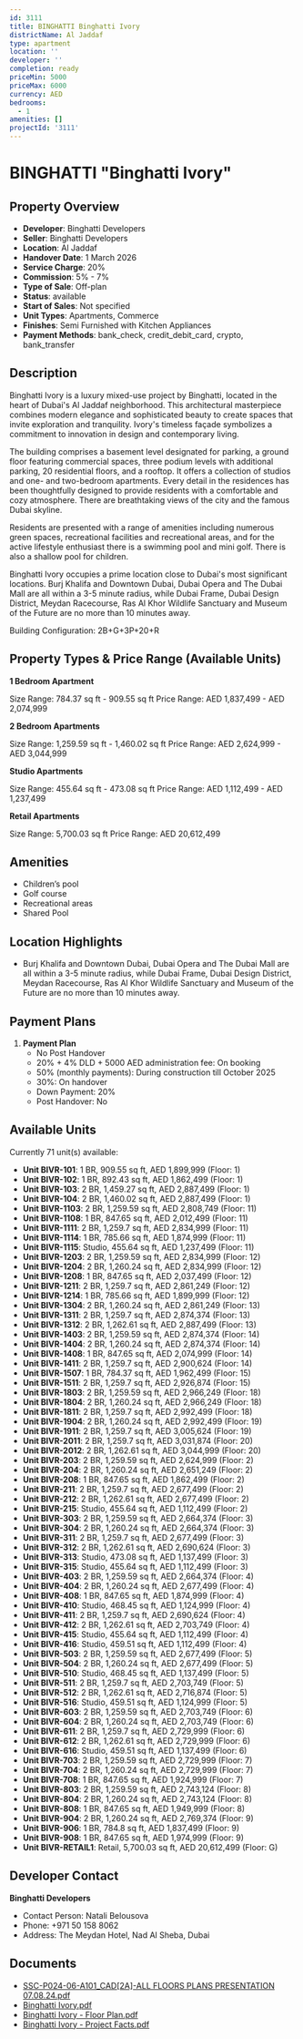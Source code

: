 ```yaml
---
id: 3111
title: BINGHATTI Binghatti Ivory
districtName: Al Jaddaf
type: apartment
location: ''
developer: ''
completion: ready
priceMin: 5000
priceMax: 6000
currency: AED
bedrooms:
  - 1
amenities: []
projectId: '3111'
---
```


# BINGHATTI "Binghatti Ivory"

## Property Overview
- **Developer**: Binghatti Developers
- **Seller**: Binghatti Developers
- **Location**: Al Jaddaf
- **Handover Date**: 1 March 2026
- **Service Charge**: 20%
- **Commission**: 5% - 7%
- **Type of Sale**: Off-plan
- **Status**: available
- **Start of Sales**: Not specified
- **Unit Types**: Apartments, Commerce
- **Finishes**: Semi Furnished with Kitchen Appliances
- **Payment Methods**: bank_check, credit_debit_card, crypto, bank_transfer

## Description
Binghatti Ivory is a luxury mixed-use project by Binghatti, located in the heart of Dubai's Al Jaddaf neighborhood. This architectural masterpiece combines modern elegance and sophisticated beauty to create spaces that invite exploration and tranquility. Ivory's timeless façade symbolizes a commitment to innovation in design and contemporary living.

 The building comprises a basement level designated for parking, a ground floor featuring commercial spaces, three podium levels with additional parking, 20 residential floors, and a rooftop. It offers a collection of studios and one- and two-bedroom apartments. Every detail in the residences has been thoughtfully designed to provide residents with a comfortable and cozy atmosphere. There are breathtaking views of the city and the famous Dubai skyline.

 Residents are presented with a range of amenities including numerous green spaces, recreational facilities and recreational areas, and for the active lifestyle enthusiast there is a swimming pool and mini golf. There is also a shallow pool for children.

 Binghatti Ivory occupies a prime location close to Dubai's most significant locations. Burj Khalifa and Downtown Dubai, Dubai Opera and The Dubai Mall are all within a 3-5 minute radius, while Dubai Frame, Dubai Design District, Meydan Racecourse, Ras Al Khor Wildlife Sanctuary and Museum of the Future are no more than 10 minutes away.

Building Configuration: 2B+G+3P+20+R

## Property Types & Price Range (Available Units)
**1 Bedroom Apartment**

Size Range: 784.37 sq ft - 909.55 sq ft
Price Range: AED 1,837,499 - AED 2,074,999

**2 Bedroom Apartments**

Size Range: 1,259.59 sq ft - 1,460.02 sq ft
Price Range: AED 2,624,999 - AED 3,044,999

**Studio Apartments**

Size Range: 455.64 sq ft - 473.08 sq ft
Price Range: AED 1,112,499 - AED 1,237,499

**Retail Apartments**

Size Range: 5,700.03 sq ft
Price Range: AED 20,612,499

## Amenities
- Children’s pool
- Golf course
- Recreational areas
- Shared Pool

## Location Highlights
- Burj Khalifa and Downtown Dubai, Dubai Opera and The Dubai Mall are all within a 3-5 minute radius, while Dubai Frame, Dubai Design District, Meydan Racecourse, Ras Al Khor Wildlife Sanctuary and Museum of the Future are no more than 10 minutes away.

## Payment Plans
1. **Payment Plan**
   - No Post Handover
   - 20% + 4% DLD + 5000 AED administration fee: On booking
   - 50% (monthly payments): During construction till October 2025
   - 30%: On handover
   - Down Payment: 20%
   - Post Handover: No

## Available Units
Currently 71 unit(s) available:
- **Unit BIVR-101**: 1 BR, 909.55 sq ft, AED 1,899,999 (Floor: 1)
- **Unit BIVR-102**: 1 BR, 892.43 sq ft, AED 1,862,499 (Floor: 1)
- **Unit BIVR-103**: 2 BR, 1,459.27 sq ft, AED 2,887,499 (Floor: 1)
- **Unit BIVR-104**: 2 BR, 1,460.02 sq ft, AED 2,887,499 (Floor: 1)
- **Unit BIVR-1103**: 2 BR, 1,259.59 sq ft, AED 2,808,749 (Floor: 11)
- **Unit BIVR-1108**: 1 BR, 847.65 sq ft, AED 2,012,499 (Floor: 11)
- **Unit BIVR-1111**: 2 BR, 1,259.7 sq ft, AED 2,834,999 (Floor: 11)
- **Unit BIVR-1114**: 1 BR, 785.66 sq ft, AED 1,874,999 (Floor: 11)
- **Unit BIVR-1115**: Studio, 455.64 sq ft, AED 1,237,499 (Floor: 11)
- **Unit BIVR-1203**: 2 BR, 1,259.59 sq ft, AED 2,834,999 (Floor: 12)
- **Unit BIVR-1204**: 2 BR, 1,260.24 sq ft, AED 2,834,999 (Floor: 12)
- **Unit BIVR-1208**: 1 BR, 847.65 sq ft, AED 2,037,499 (Floor: 12)
- **Unit BIVR-1211**: 2 BR, 1,259.7 sq ft, AED 2,861,249 (Floor: 12)
- **Unit BIVR-1214**: 1 BR, 785.66 sq ft, AED 1,899,999 (Floor: 12)
- **Unit BIVR-1304**: 2 BR, 1,260.24 sq ft, AED 2,861,249 (Floor: 13)
- **Unit BIVR-1311**: 2 BR, 1,259.7 sq ft, AED 2,874,374 (Floor: 13)
- **Unit BIVR-1312**: 2 BR, 1,262.61 sq ft, AED 2,887,499 (Floor: 13)
- **Unit BIVR-1403**: 2 BR, 1,259.59 sq ft, AED 2,874,374 (Floor: 14)
- **Unit BIVR-1404**: 2 BR, 1,260.24 sq ft, AED 2,874,374 (Floor: 14)
- **Unit BIVR-1408**: 1 BR, 847.65 sq ft, AED 2,074,999 (Floor: 14)
- **Unit BIVR-1411**: 2 BR, 1,259.7 sq ft, AED 2,900,624 (Floor: 14)
- **Unit BIVR-1507**: 1 BR, 784.37 sq ft, AED 1,962,499 (Floor: 15)
- **Unit BIVR-1511**: 2 BR, 1,259.7 sq ft, AED 2,926,874 (Floor: 15)
- **Unit BIVR-1803**: 2 BR, 1,259.59 sq ft, AED 2,966,249 (Floor: 18)
- **Unit BIVR-1804**: 2 BR, 1,260.24 sq ft, AED 2,966,249 (Floor: 18)
- **Unit BIVR-1811**: 2 BR, 1,259.7 sq ft, AED 2,992,499 (Floor: 18)
- **Unit BIVR-1904**: 2 BR, 1,260.24 sq ft, AED 2,992,499 (Floor: 19)
- **Unit BIVR-1911**: 2 BR, 1,259.7 sq ft, AED 3,005,624 (Floor: 19)
- **Unit BIVR-2011**: 2 BR, 1,259.7 sq ft, AED 3,031,874 (Floor: 20)
- **Unit BIVR-2012**: 2 BR, 1,262.61 sq ft, AED 3,044,999 (Floor: 20)
- **Unit BIVR-203**: 2 BR, 1,259.59 sq ft, AED 2,624,999 (Floor: 2)
- **Unit BIVR-204**: 2 BR, 1,260.24 sq ft, AED 2,651,249 (Floor: 2)
- **Unit BIVR-208**: 1 BR, 847.65 sq ft, AED 1,862,499 (Floor: 2)
- **Unit BIVR-211**: 2 BR, 1,259.7 sq ft, AED 2,677,499 (Floor: 2)
- **Unit BIVR-212**: 2 BR, 1,262.61 sq ft, AED 2,677,499 (Floor: 2)
- **Unit BIVR-215**: Studio, 455.64 sq ft, AED 1,112,499 (Floor: 2)
- **Unit BIVR-303**: 2 BR, 1,259.59 sq ft, AED 2,664,374 (Floor: 3)
- **Unit BIVR-304**: 2 BR, 1,260.24 sq ft, AED 2,664,374 (Floor: 3)
- **Unit BIVR-311**: 2 BR, 1,259.7 sq ft, AED 2,677,499 (Floor: 3)
- **Unit BIVR-312**: 2 BR, 1,262.61 sq ft, AED 2,690,624 (Floor: 3)
- **Unit BIVR-313**: Studio, 473.08 sq ft, AED 1,137,499 (Floor: 3)
- **Unit BIVR-315**: Studio, 455.64 sq ft, AED 1,112,499 (Floor: 3)
- **Unit BIVR-403**: 2 BR, 1,259.59 sq ft, AED 2,664,374 (Floor: 4)
- **Unit BIVR-404**: 2 BR, 1,260.24 sq ft, AED 2,677,499 (Floor: 4)
- **Unit BIVR-408**: 1 BR, 847.65 sq ft, AED 1,874,999 (Floor: 4)
- **Unit BIVR-410**: Studio, 468.45 sq ft, AED 1,124,999 (Floor: 4)
- **Unit BIVR-411**: 2 BR, 1,259.7 sq ft, AED 2,690,624 (Floor: 4)
- **Unit BIVR-412**: 2 BR, 1,262.61 sq ft, AED 2,703,749 (Floor: 4)
- **Unit BIVR-415**: Studio, 455.64 sq ft, AED 1,112,499 (Floor: 4)
- **Unit BIVR-416**: Studio, 459.51 sq ft, AED 1,112,499 (Floor: 4)
- **Unit BIVR-503**: 2 BR, 1,259.59 sq ft, AED 2,677,499 (Floor: 5)
- **Unit BIVR-504**: 2 BR, 1,260.24 sq ft, AED 2,677,499 (Floor: 5)
- **Unit BIVR-510**: Studio, 468.45 sq ft, AED 1,137,499 (Floor: 5)
- **Unit BIVR-511**: 2 BR, 1,259.7 sq ft, AED 2,703,749 (Floor: 5)
- **Unit BIVR-512**: 2 BR, 1,262.61 sq ft, AED 2,716,874 (Floor: 5)
- **Unit BIVR-516**: Studio, 459.51 sq ft, AED 1,124,999 (Floor: 5)
- **Unit BIVR-603**: 2 BR, 1,259.59 sq ft, AED 2,703,749 (Floor: 6)
- **Unit BIVR-604**: 2 BR, 1,260.24 sq ft, AED 2,703,749 (Floor: 6)
- **Unit BIVR-611**: 2 BR, 1,259.7 sq ft, AED 2,729,999 (Floor: 6)
- **Unit BIVR-612**: 2 BR, 1,262.61 sq ft, AED 2,729,999 (Floor: 6)
- **Unit BIVR-616**: Studio, 459.51 sq ft, AED 1,137,499 (Floor: 6)
- **Unit BIVR-703**: 2 BR, 1,259.59 sq ft, AED 2,729,999 (Floor: 7)
- **Unit BIVR-704**: 2 BR, 1,260.24 sq ft, AED 2,729,999 (Floor: 7)
- **Unit BIVR-708**: 1 BR, 847.65 sq ft, AED 1,924,999 (Floor: 7)
- **Unit BIVR-803**: 2 BR, 1,259.59 sq ft, AED 2,743,124 (Floor: 8)
- **Unit BIVR-804**: 2 BR, 1,260.24 sq ft, AED 2,743,124 (Floor: 8)
- **Unit BIVR-808**: 1 BR, 847.65 sq ft, AED 1,949,999 (Floor: 8)
- **Unit BIVR-904**: 2 BR, 1,260.24 sq ft, AED 2,769,374 (Floor: 9)
- **Unit BIVR-906**: 1 BR, 784.8 sq ft, AED 1,837,499 (Floor: 9)
- **Unit BIVR-908**: 1 BR, 847.65 sq ft, AED 1,974,999 (Floor: 9)
- **Unit BIVR-RETAIL1**: Retail, 5,700.03 sq ft, AED 20,612,499 (Floor: G)

## Developer Contact
**Binghatti Developers**
- Contact Person: Natali Belousova
- Phone: +971 50 158 8062
- Address: The Meydan Hotel, Nad Al Sheba, Dubai

## Documents
- [SSC-P024-06-A101_CAD[2A]-ALL FLOORS PLANS PRESENTATION 07.08.24.pdf](https://cdn.geniemap.net/2024/09/24/dsZUJJXY8oIxuCYThxgmUHDe2UanEL17JvPfStUd.pdf)
- [Binghatti Ivory.pdf](https://cdn.geniemap.net/2024/09/24/OEzT8HAW0zqYJ9B4BCcDUIqwoGtA6bGp1ETNUMC5.pdf)
- [Binghatti Ivory - Floor Plan.pdf](https://cdn.geniemap.net/2024/09/24/QcqSGHDd4tgaCrboBBjEYkDGZN5dViaH2iUAKYsB.pdf)
- [Binghatti Ivory - Project Facts.pdf](https://cdn.geniemap.net/2024/09/24/Z42JGo4Wf4xBBuEgHYE3FFyIyXuTXf0cRI46sCI7.pdf)
